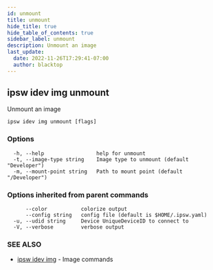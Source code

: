 ```yaml
---
id: unmount
title: unmount
hide_title: true
hide_table_of_contents: true
sidebar_label: unmount
description: Unmount an image
last_update:
  date: 2022-11-26T17:29:41-07:00
  author: blacktop
---
```

## ipsw idev img unmount

Unmount an image

```
ipsw idev img unmount [flags]
```

### Options

```
  -h, --help                 help for unmount
  -t, --image-type string    Image type to unmount (default "Developer")
  -m, --mount-point string   Path to mount point (default "/Developer")
```

### Options inherited from parent commands

```
      --color           colorize output
      --config string   config file (default is $HOME/.ipsw.yaml)
  -u, --udid string     Device UniqueDeviceID to connect to
  -V, --verbose         verbose output
```

### SEE ALSO

* [ipsw idev img](/docs/cli/ipsw/idev/img)	 - Image commands

